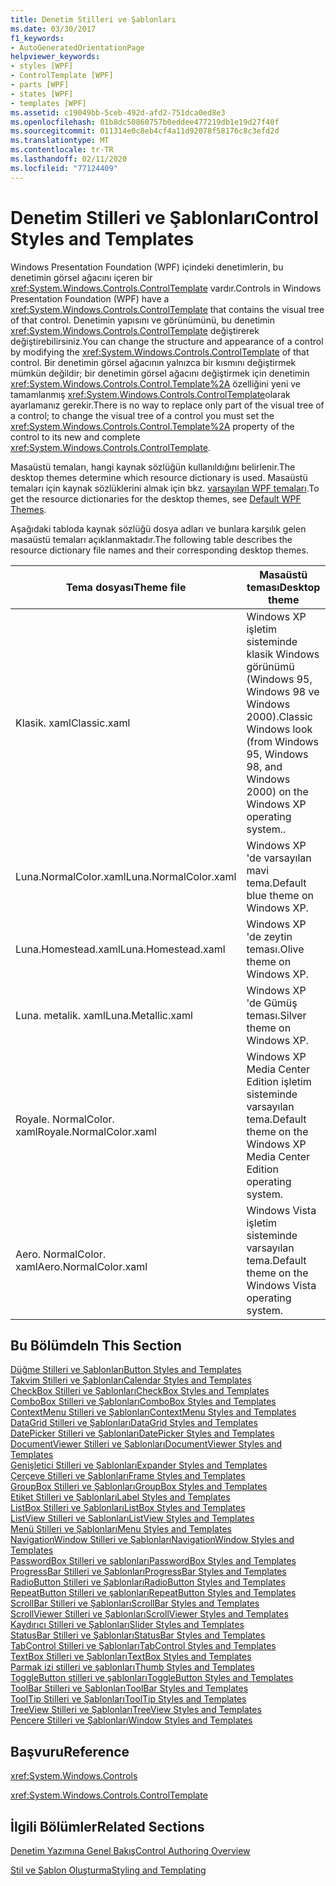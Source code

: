 ```yaml
---
title: Denetim Stilleri ve Şablonları
ms.date: 03/30/2017
f1_keywords:
- AutoGeneratedOrientationPage
helpviewer_keywords:
- styles [WPF]
- ControlTemplate [WPF]
- parts [WPF]
- states [WPF]
- templates [WPF]
ms.assetid: c19049bb-5ceb-492d-afd2-751dca0ed8e3
ms.openlocfilehash: 01b8dc50860757b0eddee477219db1e19d27f40f
ms.sourcegitcommit: 011314e0c8eb4cf4a11d92078f58176c8c3efd2d
ms.translationtype: MT
ms.contentlocale: tr-TR
ms.lasthandoff: 02/11/2020
ms.locfileid: "77124409"
---
```

# <a name="control-styles-and-templates"></a><span data-ttu-id="45e44-102">Denetim Stilleri ve Şablonları</span><span class="sxs-lookup"><span data-stu-id="45e44-102">Control Styles and Templates</span></span>
<span data-ttu-id="45e44-103">Windows Presentation Foundation (WPF) içindeki denetimlerin, bu denetimin görsel ağacını içeren bir <xref:System.Windows.Controls.ControlTemplate> vardır.</span><span class="sxs-lookup"><span data-stu-id="45e44-103">Controls in Windows Presentation Foundation (WPF) have a <xref:System.Windows.Controls.ControlTemplate> that contains the visual tree of that control.</span></span> <span data-ttu-id="45e44-104">Denetimin yapısını ve görünümünü, bu denetimin <xref:System.Windows.Controls.ControlTemplate> değiştirerek değiştirebilirsiniz.</span><span class="sxs-lookup"><span data-stu-id="45e44-104">You can change the structure and appearance of a control by modifying the <xref:System.Windows.Controls.ControlTemplate> of that control.</span></span> <span data-ttu-id="45e44-105">Bir denetimin görsel ağacının yalnızca bir kısmını değiştirmek mümkün değildir; bir denetimin görsel ağacını değiştirmek için denetimin <xref:System.Windows.Controls.Control.Template%2A> özelliğini yeni ve tamamlanmış <xref:System.Windows.Controls.ControlTemplate>olarak ayarlamanız gerekir.</span><span class="sxs-lookup"><span data-stu-id="45e44-105">There is no way to replace only part of the visual tree of a control; to change the visual tree of a control you must set the <xref:System.Windows.Controls.Control.Template%2A> property of the control to its new and complete <xref:System.Windows.Controls.ControlTemplate>.</span></span>  
  
 <span data-ttu-id="45e44-106">Masaüstü temaları, hangi kaynak sözlüğün kullanıldığını belirlenir.</span><span class="sxs-lookup"><span data-stu-id="45e44-106">The desktop themes determine which resource dictionary is used.</span></span> <span data-ttu-id="45e44-107">Masaüstü temaları için kaynak sözlüklerini almak için bkz. [varsayılan WPF temaları](https://github.com/Microsoft/WPF-Samples/tree/master/Graphics/2DTransforms).</span><span class="sxs-lookup"><span data-stu-id="45e44-107">To get the resource dictionaries for the desktop themes, see [Default WPF Themes](https://github.com/Microsoft/WPF-Samples/tree/master/Graphics/2DTransforms).</span></span>  
  
 <span data-ttu-id="45e44-108">Aşağıdaki tabloda kaynak sözlüğü dosya adları ve bunlara karşılık gelen masaüstü temaları açıklanmaktadır.</span><span class="sxs-lookup"><span data-stu-id="45e44-108">The following table describes the resource dictionary file names and their corresponding desktop themes.</span></span>  
  
|<span data-ttu-id="45e44-109">Tema dosyası</span><span class="sxs-lookup"><span data-stu-id="45e44-109">Theme file</span></span>|<span data-ttu-id="45e44-110">Masaüstü teması</span><span class="sxs-lookup"><span data-stu-id="45e44-110">Desktop theme</span></span>|  
|----------------|-------------------|  
|<span data-ttu-id="45e44-111">Klasik. xaml</span><span class="sxs-lookup"><span data-stu-id="45e44-111">Classic.xaml</span></span>|<span data-ttu-id="45e44-112">Windows XP işletim sisteminde klasik Windows görünümü (Windows 95, Windows 98 ve Windows 2000).</span><span class="sxs-lookup"><span data-stu-id="45e44-112">Classic Windows look (from Windows 95, Windows 98, and Windows 2000) on the Windows XP operating system..</span></span>|  
|<span data-ttu-id="45e44-113">Luna.NormalColor.xaml</span><span class="sxs-lookup"><span data-stu-id="45e44-113">Luna.NormalColor.xaml</span></span>|<span data-ttu-id="45e44-114">Windows XP 'de varsayılan mavi tema.</span><span class="sxs-lookup"><span data-stu-id="45e44-114">Default blue theme on Windows XP.</span></span>|  
|<span data-ttu-id="45e44-115">Luna.Homestead.xaml</span><span class="sxs-lookup"><span data-stu-id="45e44-115">Luna.Homestead.xaml</span></span>|<span data-ttu-id="45e44-116">Windows XP 'de zeytin teması.</span><span class="sxs-lookup"><span data-stu-id="45e44-116">Olive theme on Windows XP.</span></span>|  
|<span data-ttu-id="45e44-117">Luna. metalik. xaml</span><span class="sxs-lookup"><span data-stu-id="45e44-117">Luna.Metallic.xaml</span></span>|<span data-ttu-id="45e44-118">Windows XP 'de Gümüş teması.</span><span class="sxs-lookup"><span data-stu-id="45e44-118">Silver theme on Windows XP.</span></span>|  
|<span data-ttu-id="45e44-119">Royale. NormalColor. xaml</span><span class="sxs-lookup"><span data-stu-id="45e44-119">Royale.NormalColor.xaml</span></span>|<span data-ttu-id="45e44-120">Windows XP Media Center Edition işletim sisteminde varsayılan tema.</span><span class="sxs-lookup"><span data-stu-id="45e44-120">Default theme on the Windows XP Media Center Edition operating system.</span></span>|  
|<span data-ttu-id="45e44-121">Aero. NormalColor. xaml</span><span class="sxs-lookup"><span data-stu-id="45e44-121">Aero.NormalColor.xaml</span></span>|<span data-ttu-id="45e44-122">Windows Vista işletim sisteminde varsayılan tema.</span><span class="sxs-lookup"><span data-stu-id="45e44-122">Default theme on the Windows Vista operating system.</span></span>|  
  
## <a name="in-this-section"></a><span data-ttu-id="45e44-123">Bu Bölümde</span><span class="sxs-lookup"><span data-stu-id="45e44-123">In This Section</span></span>  
 [<span data-ttu-id="45e44-124">Düğme Stilleri ve Şablonları</span><span class="sxs-lookup"><span data-stu-id="45e44-124">Button Styles and Templates</span></span>](button-styles-and-templates.md)  
 [<span data-ttu-id="45e44-125">Takvim Stilleri ve Şablonları</span><span class="sxs-lookup"><span data-stu-id="45e44-125">Calendar Styles and Templates</span></span>](calendar-styles-and-templates.md)  
 [<span data-ttu-id="45e44-126">CheckBox Stilleri ve Şablonları</span><span class="sxs-lookup"><span data-stu-id="45e44-126">CheckBox Styles and Templates</span></span>](checkbox-styles-and-templates.md)  
 [<span data-ttu-id="45e44-127">ComboBox Stilleri ve Şablonları</span><span class="sxs-lookup"><span data-stu-id="45e44-127">ComboBox Styles and Templates</span></span>](combobox-styles-and-templates.md)  
 [<span data-ttu-id="45e44-128">ContextMenu Stilleri ve Şablonları</span><span class="sxs-lookup"><span data-stu-id="45e44-128">ContextMenu Styles and Templates</span></span>](contextmenu-styles-and-templates.md)  
 [<span data-ttu-id="45e44-129">DataGrid Stilleri ve Şablonları</span><span class="sxs-lookup"><span data-stu-id="45e44-129">DataGrid Styles and Templates</span></span>](datagrid-styles-and-templates.md)  
 [<span data-ttu-id="45e44-130">DatePicker Stilleri ve Şablonları</span><span class="sxs-lookup"><span data-stu-id="45e44-130">DatePicker Styles and Templates</span></span>](datepicker-styles-and-templates.md)  
 [<span data-ttu-id="45e44-131">DocumentViewer Stilleri ve Şablonları</span><span class="sxs-lookup"><span data-stu-id="45e44-131">DocumentViewer Styles and Templates</span></span>](documentviewer-styles-and-templates.md)  
 [<span data-ttu-id="45e44-132">Genişletici Stilleri ve Şablonları</span><span class="sxs-lookup"><span data-stu-id="45e44-132">Expander Styles and Templates</span></span>](expander-styles-and-templates.md)  
 [<span data-ttu-id="45e44-133">Çerçeve Stilleri ve Şablonları</span><span class="sxs-lookup"><span data-stu-id="45e44-133">Frame Styles and Templates</span></span>](frame-styles-and-templates.md)  
 [<span data-ttu-id="45e44-134">GroupBox Stilleri ve Şablonları</span><span class="sxs-lookup"><span data-stu-id="45e44-134">GroupBox Styles and Templates</span></span>](groupbox-styles-and-templates.md)  
 [<span data-ttu-id="45e44-135">Etiket Stilleri ve Şablonları</span><span class="sxs-lookup"><span data-stu-id="45e44-135">Label Styles and Templates</span></span>](label-styles-and-templates.md)  
 [<span data-ttu-id="45e44-136">ListBox Stilleri ve Şablonları</span><span class="sxs-lookup"><span data-stu-id="45e44-136">ListBox Styles and Templates</span></span>](listbox-styles-and-templates.md)  
 [<span data-ttu-id="45e44-137">ListView Stilleri ve Şablonları</span><span class="sxs-lookup"><span data-stu-id="45e44-137">ListView Styles and Templates</span></span>](listview-styles-and-templates.md)  
 [<span data-ttu-id="45e44-138">Menü Stilleri ve Şablonları</span><span class="sxs-lookup"><span data-stu-id="45e44-138">Menu Styles and Templates</span></span>](menu-styles-and-templates.md)  
 [<span data-ttu-id="45e44-139">NavigationWindow Stilleri ve Şablonları</span><span class="sxs-lookup"><span data-stu-id="45e44-139">NavigationWindow Styles and Templates</span></span>](navigationwindow-styles-and-templates.md)  
 [<span data-ttu-id="45e44-140">PasswordBox Stilleri ve şablonları</span><span class="sxs-lookup"><span data-stu-id="45e44-140">PasswordBox Styles and Templates</span></span>](passwordbox-styles-and-templates.md)  
 [<span data-ttu-id="45e44-141">ProgressBar Stilleri ve Şablonları</span><span class="sxs-lookup"><span data-stu-id="45e44-141">ProgressBar Styles and Templates</span></span>](progressbar-styles-and-templates.md)  
 [<span data-ttu-id="45e44-142">RadioButton Stilleri ve Şablonları</span><span class="sxs-lookup"><span data-stu-id="45e44-142">RadioButton Styles and Templates</span></span>](radiobutton-styles-and-templates.md)  
 [<span data-ttu-id="45e44-143">RepeatButton Stilleri ve şablonları</span><span class="sxs-lookup"><span data-stu-id="45e44-143">RepeatButton Styles and Templates</span></span>](repeatbutton-styles-and-templates.md)  
 [<span data-ttu-id="45e44-144">ScrollBar Stilleri ve Şablonları</span><span class="sxs-lookup"><span data-stu-id="45e44-144">ScrollBar Styles and Templates</span></span>](scrollbar-styles-and-templates.md)  
 [<span data-ttu-id="45e44-145">ScrollViewer Stilleri ve Şablonları</span><span class="sxs-lookup"><span data-stu-id="45e44-145">ScrollViewer Styles and Templates</span></span>](scrollviewer-styles-and-templates.md)  
 [<span data-ttu-id="45e44-146">Kaydırıcı Stilleri ve Şablonları</span><span class="sxs-lookup"><span data-stu-id="45e44-146">Slider Styles and Templates</span></span>](slider-styles-and-templates.md)  
 [<span data-ttu-id="45e44-147">StatusBar Stilleri ve Şablonları</span><span class="sxs-lookup"><span data-stu-id="45e44-147">StatusBar Styles and Templates</span></span>](statusbar-styles-and-templates.md)  
 [<span data-ttu-id="45e44-148">TabControl Stilleri ve Şablonları</span><span class="sxs-lookup"><span data-stu-id="45e44-148">TabControl Styles and Templates</span></span>](tabcontrol-styles-and-templates.md)  
 [<span data-ttu-id="45e44-149">TextBox Stilleri ve Şablonları</span><span class="sxs-lookup"><span data-stu-id="45e44-149">TextBox Styles and Templates</span></span>](textbox-styles-and-templates.md)  
 [<span data-ttu-id="45e44-150">Parmak izi stilleri ve şablonları</span><span class="sxs-lookup"><span data-stu-id="45e44-150">Thumb Styles and Templates</span></span>](thumb-styles-and-templates.md)  
 [<span data-ttu-id="45e44-151">ToggleButton stilleri ve şablonları</span><span class="sxs-lookup"><span data-stu-id="45e44-151">ToggleButton Styles and Templates</span></span>](togglebutton-styles-and-templates.md)  
 [<span data-ttu-id="45e44-152">ToolBar Stilleri ve Şablonları</span><span class="sxs-lookup"><span data-stu-id="45e44-152">ToolBar Styles and Templates</span></span>](toolbar-styles-and-templates.md)  
 [<span data-ttu-id="45e44-153">ToolTip Stilleri ve Şablonları</span><span class="sxs-lookup"><span data-stu-id="45e44-153">ToolTip Styles and Templates</span></span>](tooltip-styles-and-templates.md)  
 [<span data-ttu-id="45e44-154">TreeView Stilleri ve Şablonları</span><span class="sxs-lookup"><span data-stu-id="45e44-154">TreeView Styles and Templates</span></span>](treeview-styles-and-templates.md)  
 [<span data-ttu-id="45e44-155">Pencere Stilleri ve Şablonları</span><span class="sxs-lookup"><span data-stu-id="45e44-155">Window Styles and Templates</span></span>](window-styles-and-templates.md)  
  
## <a name="reference"></a><span data-ttu-id="45e44-156">Başvuru</span><span class="sxs-lookup"><span data-stu-id="45e44-156">Reference</span></span>  
 <xref:System.Windows.Controls>  
  
 <xref:System.Windows.Controls.ControlTemplate>  
  
## <a name="related-sections"></a><span data-ttu-id="45e44-157">İlgili Bölümler</span><span class="sxs-lookup"><span data-stu-id="45e44-157">Related Sections</span></span>  
 [<span data-ttu-id="45e44-158">Denetim Yazımına Genel Bakış</span><span class="sxs-lookup"><span data-stu-id="45e44-158">Control Authoring Overview</span></span>](control-authoring-overview.md)  
  
 [<span data-ttu-id="45e44-159">Stil ve Şablon Oluşturma</span><span class="sxs-lookup"><span data-stu-id="45e44-159">Styling and Templating</span></span>](../../../desktop-wpf/fundamentals/styles-templates-overview.md)
